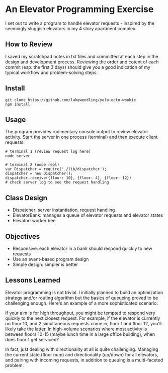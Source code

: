 An Elevator Programming Exercise
================================

I set out to write a program to handle elevator requests - inspired by the seemingly sluggish elevators in my 4 story apartment complex.

How to Review
-------------
I saved my scratchpad notes in txt files and committed at each step in the design and development process. Reviewing the order and cotent of each commit (esp. the first 3 days) should give you a good indication of my typical workflow and problem-solving steps.

Install
-------
```
git clone https://github.com/lukewendling/yolo-octo-wookie
npm install
```

Usage
-----
The program provides rudimentary console output to review elevator activity. Start the server in one process (terminal) and then execute client requests:

```
# terminal 1 (review request log here)
node server

# terminal 2 (node repl)
var Dispatcher = require('./lib/dispatcher');
dispatcher = new Dispatcher();
dispatcher.receive({floor: 10}, {floor: 4}, {floor: 12})
# check server log to see the request handling
```

Class Design
------------
* Dispatcher: server instantiation, request handling
* ElevatorBank: manages a queue of elevator requests and elevator states
* Elevator: worker bee

Objectives
----------
* Responsive: each elevator in a bank should respond quickly to new requests
* Use an event-based program design
* Simple design: simpler is better

Lessons Learned
---------------
Elevator programming is not trivial. I initially planned to build an optimization strategy and/or routing algorithm but the basics of queueing proved to be challenging enough. Here's an example of a more sophisticated scenario:

If your aim is for high throughput, you might be tempted to respond very quickly to the next closest request. For example, if the elevator is currently on floor 10, and 2 simultaneous requests come in, floor 1 and floor 12, you'll likely take the latter. In high-volume scenarios where most activity is between floors 10-15 (maybe lunch time in a large office building), when does floor 1 get serviced?

In fact, just dealing with directionality at all is quite challenging. Managing the current state (floor num) and directionality (up/down) for all elevators, and pairing with incoming requests, in addition to queuing is a multi-faceted problem.
